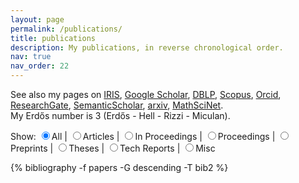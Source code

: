 ```yaml
---
layout: page
permalink: /publications/
title: publications
description: My publications, in reverse chronological order.
nav: true
nav_order: 22
---
```

<!-- _pages/publications.md -->
See also my pages on
[IRIS](https://air.uniud.it/cris/rp/rp00250),
[Google Scholar](https://scholar.google.com/citations?user=bPAplNgAAAAJ), 
[DBLP](https://dblp.uni-trier.de/pid/m/MarinoMiculan.html),
[Scopus](https://www.scopus.com/authid/detail.uri?authorId=6602346936),
[Orcid](https://orcid.org/0000-0003-0755-3444),
[ResearchGate](https://www.researchgate.net/profile/Marino-Miculan),
[SemanticScholar](https://www.semanticscholar.org/author/Marino-Miculan/1755352),
[arxiv](https://arxiv.org/search/cs?searchtype=author&query=Miculan,+M),
[MathSciNet](https://mathscinet.ams.org/mathscinet/MRAuthorID/352119).<br/>
My Erdős number is 3 (Erdős - Hell - Rizzi - Miculan).


<script type="text/javascript">
  function showOnlyPub(g) {
    const elenco = document.querySelectorAll('.row');
    console.log(elenco);
    elenco.forEach(item => {
      if (item.classList.contains(g)) {
          item.parentNode.style.display = 'list-item';
      } else {
          item.parentNode.style.display = 'none';
      }
    });
  }

  function showAllPub() {
    document.querySelectorAll('.row').forEach(item => item.parentNode.style.display = 'list-item');
  }
</script>

Show:
<input type="radio" name="pub_selection" onclick="showAllPub()" checked><label>All</label> |
<input type="radio" name="pub_selection" onclick="showOnlyPub('article')"><label>Articles</label> |
<input type="radio" name="pub_selection" onclick="showOnlyPub('inproceedings')"><label>In Proceedings</label> |
<input type="radio" name="pub_selection" onclick="showOnlyPub('proceedings')"><label>Proceedings</label> |
<input type="radio" name="pub_selection" onclick="showOnlyPub('preprint')"><label>Preprints</label> |
<input type="radio" name="pub_selection" onclick="showOnlyPub('thesis')"><label>Theses</label> |
<input type="radio" name="pub_selection" onclick="showOnlyPub('techreport')"><label>Tech Reports</label> |
<input type="radio" name="pub_selection" onclick="showOnlyPub('misc')"><label>Misc</label>
<div class="publications">
{% bibliography -f papers -G descending -T bib2 %}
</div>
